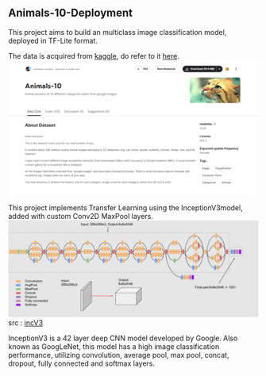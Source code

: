 ﻿## Animals-10-Deployment

This project aims to build an multiclass image classification model, deployed in TF-Lite format.

The data is acquired from [kaggle](https://www.kaggle.com/), do refer to it [here](https://www.kaggle.com/datasets/alessiocorrado99/animals10).
![Cute Cat](Animals-10%20dataset%20preview.png?raw=true "Animals-10")

This project implements Transfer Learning using the InceptionV3model, added with custom Conv2D MaxPool layers. 
![Cute Cat](InceptionV3%20Architecture.png?raw=true "Inception V3 Architecture")
src : [incV3](https://paperswithcode.com/method/inception-v3)

InceptionV3 is a 42 layer deep CNN model developed by Google. 
Also known as GoogLeNet, this model has a high image classification performance, utilizing convolution, average pool, max pool, concat, dropout, fully connected and softmax layers.
